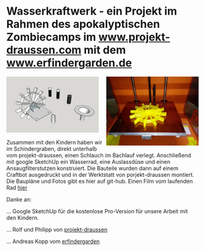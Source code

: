 # Wasserkraftwerk - ein Projekt im Rahmen des apokalyptischen Zombiecamps im www.projekt-draussen.com mit dem www.erfindergarden.de #

<img src = "IMG/Wasserkraftwerkt.jpg" width = "48%"/><img align = "right" src = "IMG/IMG_20170823_082429.jpg" width = "48%"/>

Zusammen mit den Kindern haben wir im Schindergraben, direkt unterhalb vom projekt-draussen, einen Schlauch im Bachlauf verlegt. Anschließend mit google SketchUp ein Wasserrad, eine Auslassdüse und einen Ansaugfilterstutzen konstruiert. Die Bauteile wurden dann auf einem Craftbot ausgedruckt und in der Werktstatt von porjekt-draussen montiert. Die Baupläne und Fotos gibt es hier auf git-hub. Einen Film vom laufenden Rad [hier](https://www.facebook.com/erfindergarden/videos/680295902173267/ "Video auf facebook bei erfindergarden")

Danke an:

... Google SketchUp für die kostenlose Pro-Version für unsere Arbeit mit den Kindern. 

... Rolf und Philipp von [projekt-draussen](http://www.projekt-draussen.com/ueberblick/#team)

... Andreas Kopp vom [erfindergarden](http://www.erfindergarden.de)
